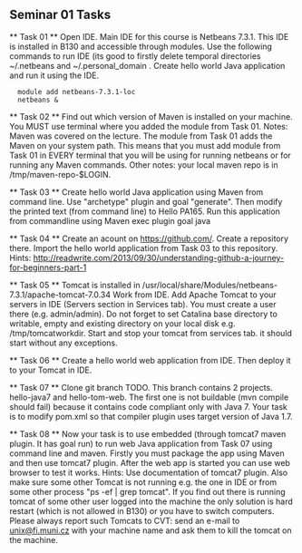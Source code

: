 ## Seminar 01 Tasks 
** Task 01 ** Open IDE. Main IDE for this course is Netbeans 7.3.1. This IDE is installed in B130 and accessible through modules. Use the following commands to run IDE (its good to firstly delete temporal directories ~/.netbeans and ~/.personal_domain . Create hello world Java application and run it using the IDE.
```
  module add netbeans-7.3.1-loc
  netbeans &
```

** Task 02 ** Find out which version of Maven is installed on your machine. You MUST use terminal where you added the module from Task 01. Notes: Maven was covered on the lecture. The module from Task 01 adds the Maven on your system path. This means that you must add module from Task 01 in EVERY terminal that you will be using for running netbeans or for running any Maven commands. Other notes: your local maven repo is in /tmp/maven-repo-$LOGIN.

** Task 03 ** Create hello world Java application using Maven from command line. Use "archetype" plugin and goal "generate". Then modify the printed text (from command line) to Hello PA165. Run this application from commandline using Maven exec plugin goal java

** Task 04 ** Create an acount on https://github.com/. Create a repository there. Import the hello world application from Task 03 to this repository. Hints: http://readwrite.com/2013/09/30/understanding-github-a-journey-for-beginners-part-1

** Task 05 ** Tomcat is installed in /usr/local/share/Modules/netbeans-7.3.1/apache-tomcat-7.0.34 Work from IDE. Add Apache Tomcat to your servers in IDE (Servers section in Services tab). You must create a user there (e.g. admin/admin). Do not forget to set Catalina base directory to writable, empty and existing directory on your local disk e.g. /tmp/tomcatworkdir. Start and stop your tomcat from services tab. it should start without any exceptions.

** Task 06 ** Create a hello world web application from IDE. Then deploy it to your Tomcat in IDE.

** Task 07 ** Clone git branch TODO. This branch contains 2 projects. hello-java7 and hello-tom-web. The first one is not buildable (mvn compile should fail) because it contains  code compliant only with Java 7. Your task is to modify pom.xml so that compiler plugin uses target version of Java 1.7. 

** Task 08 ** Now your task is to use embedded (through tomcat7 maven plugin. It has goal run) to run web Java application from Task 07 using command line and maven. Firstly you must package the app using Maven and then use tomcat7 plugin. After the web app is started you can use web browser to test it works. Hints: Use documentation of tomcat7 plugin. Also make sure some other Tomcat is not running e.g. the one in IDE or from some other process "ps -ef | grep tomcat". If you find out there is running tomcat of some other user logged into the machine the only solution is hard restart (which is not allowed in B130) or you have to switch computers. Please always report such Tomcats to CVT: send an e-mail to unix@fi.muni.cz with your machine name and ask them to kill the tomcat on the machine.

